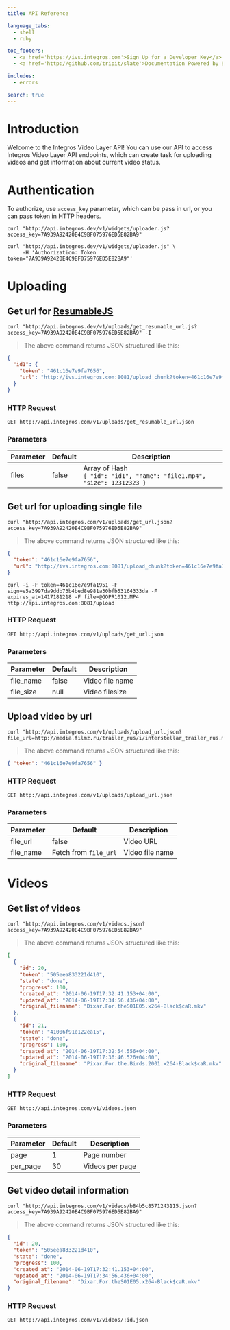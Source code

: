 ```yaml
---
title: API Reference

language_tabs:
  - shell
  - ruby

toc_footers:
  - <a href='https://ivs.integros.com'>Sign Up for a Developer Key</a>
  - <a href='http://github.com/tripit/slate'>Documentation Powered by Slate</a>

includes:
  - errors

search: true
---
```


# Introduction

Welcome to the Integros Video Layer API! You can use our API to access Integros Video Layer API endpoints, which can create task for uploading videos and get information about current video status.

# Authentication

To authorize, use `access_key` parameter, which can be pass in url, or you can pass token in HTTP headers.

```shell
curl "http://api.integros.dev/v1/widgets/uploader.js?access_key=7A939A92420E4C9BF075976ED5E82BA9"
```

```shell
curl "http://api.integros.dev/v1/widgets/uploader.js" \
     -H 'Authorization: Token token="7A939A92420E4C9BF075976ED5E82BA9"'
```

# Uploading

## Get url for [ResumableJS](http://www.resumablejs.com/)

```shell
curl "http://api.integros.dev/v1/uploads/get_resumable_url.js?access_key=7A939A92420E4C9BF075976ED5E82BA9" -I
```

> The above command returns JSON structured like this:

```json
{
  "id1": {
    "token": "461c16e7e9fa7656",
    "url": "http://ivs.integros.com:8081/upload_chunk?token=461c16e7e9fa7656&expires_at=12312321&sign=h47hf84ufh484ufh"
  }
}
```

### HTTP Request

`GET http://api.integros.com/v1/uploads/get_resumable_url.json`

### Parameters

Parameter | Default | Description
--------- | ------- | -----------
files     | false   | Array of Hash <br/> `{ "id": "id1", "name": "file1.mp4", "size": 12312323 }`

## Get url for uploading single file

```shell
curl "http://api.integros.com/v1/uploads/get_url.json?access_key=7A939A92420E4C9BF075976ED5E82BA9"
```

> The above command returns JSON structured like this:

```json
{
  "token": "461c16e7e9fa7656",
  "url": "http://ivs.integros.com:8081/upload_chunk?token=461c16e7e9fa7656&expires_at=12312321&sign=h47hf84ufh484ufh"
}
```

```shell
curl -i -F token=461c16e7e9fa1951 -F sign=e5a3997da9ddb73b4bed8e981a30bfb53164333da -F expires_at=1417181218 -F file=@GOPR1012.MP4 http://api.integros.com:8081/upload
```

### HTTP Request

`GET http://api.integros.com/v1/uploads/get_url.json`

### Parameters

Parameter | Default | Description
--------- | ------- | -----------
file_name | false   | Video file name
file_size | null    | Video filesize


## Upload video by url

```shell
curl "http://api.integros.com/v1/uploads/upload_url.json?file_url=http://media.filmz.ru/trailer_rus/i/interstellar_trailer_rus.mp4&access_key=7A939A92420E4C9BF075976ED5E82BA9"
```

> The above command returns JSON structured like this:

```json
{ "token": "461c16e7e9fa7656" }
```

### HTTP Request

`GET http://api.integros.com/v1/uploads/upload_url.json`

### Parameters

Parameter | Default | Description
--------- | ------- | -----------
file_url  | false   | Video URL
file_name | Fetch from `file_url`    | Video file name


# Videos

## Get list of videos

```shell
curl "http://api.integros.com/v1/videos.json?access_key=7A939A92420E4C9BF075976ED5E82BA9"
```

> The above command returns JSON structured like this:

```json
[
  {
    "id": 20,
    "token": "505eea833221d410",
    "state": "done",
    "progress": 100,
    "created_at": "2014-06-19T17:32:41.153+04:00",
    "updated_at": "2014-06-19T17:34:56.436+04:00",
    "original_filename": "Dixar.For.theS01E05.x264-Black$caR.mkv"
  },
  {
    "id": 21,
    "token": "41006f91e122ea15",
    "state": "done",
    "progress": 100,
    "created_at": "2014-06-19T17:32:54.556+04:00",
    "updated_at": "2014-06-19T17:36:46.526+04:00",
    "original_filename": "Pixar.For.the.Birds.2001.x264-Black$caR.mkv"
  }
]
```

### HTTP Request

`GET http://api.integros.com/v1/videos.json`

### Parameters

Parameter | Default | Description
--------- | ------- | -----------
page      | 1       | Page number
per_page  | 30      | Videos per page


## Get video detail information

```shell
curl "http://api.integros.com/v1/videos/b84b5c8571243115.json?access_key=7A939A92420E4C9BF075976ED5E82BA9"
```

> The above command returns JSON structured like this:

```json
{
  "id": 20,
  "token": "505eea833221d410",
  "state": "done",
  "progress": 100,
  "created_at": "2014-06-19T17:32:41.153+04:00",
  "updated_at": "2014-06-19T17:34:56.436+04:00",
  "original_filename": "Dixar.For.theS01E05.x264-Black$caR.mkv"
}

```

### HTTP Request

`GET http://api.integros.com/v1/videos/:id.json`
